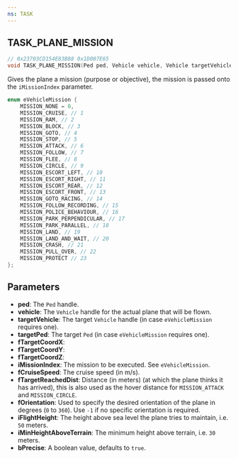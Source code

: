 ```yaml
---
ns: TASK
---
```

## TASK_PLANE_MISSION

```c
// 0x23703CD154E83B88 0x1D007E65
void TASK_PLANE_MISSION(Ped ped, Vehicle vehicle, Vehicle targetVehicle, Ped targetPed, float fTargetCoordX, float fTargetCoordY, float fTargetCoordZ, int iMissionIndex, float fCruiseSpeed, float fTargetReachedDist, float fOrientation, cs_type(float) int iFlightHeight, cs_type(float) int iMinHeightAboveTerrain, cs_split BOOL bPrecise);
```

Gives the plane a mission (purpose or objective), the mission is passed onto the `iMissionIndex` parameter.

```c
enum eVehicleMission {
    MISSION_NONE = 0,
    MISSION_CRUISE, // 1
    MISSION_RAM, // 2
    MISSION_BLOCK, // 3
    MISSION_GOTO, // 4
    MISSION_STOP, // 5
    MISSION_ATTACK, // 6
    MISSION_FOLLOW, // 7
    MISSION_FLEE, // 8
    MISSION_CIRCLE, // 9
    MISSION_ESCORT_LEFT, // 10
    MISSION_ESCORT_RIGHT, // 11
    MISSION_ESCORT_REAR, // 12
    MISSION_ESCORT_FRONT, // 13
    MISSION_GOTO_RACING, // 14
    MISSION_FOLLOW_RECORDING, // 15
    MISSION_POLICE_BEHAVIOUR, // 16
    MISSION_PARK_PERPENDICULAR, // 17
    MISSION_PARK_PARALLEL, // 18
    MISSION_LAND, // 19
    MISSION_LAND_AND_WAIT, // 20
    MISSION_CRASH, // 21
    MISSION_PULL_OVER, // 22
    MISSION_PROTECT // 23
};
```

## Parameters
* **ped**: The `Ped` handle.
* **vehicle**: The `Vehicle` handle for the actual plane that will be flown.
* **targetVehicle**: The target `Vehicle` handle (in case `eVehicleMission` requires one).
* **targetPed**: The target `Ped` (in case `eVehicleMission` requires one).
* **fTargetCoordX**: 
* **fTargetCoordY**: 
* **fTargetCoordZ**: 
* **iMissionIndex**: The mission to be executed. See `eVehicleMission`.
* **fCruiseSpeed**: The cruise speed (in m/s).
* **fTargetReachedDist**: Distance (in meters) (at which the plane thinks it has arrived), this is also used as the hover distance for `MISSION_ATTACK` and `MISSION_CIRCLE`.
* **fOrientation**: Used to specify the desired orientation of the plane in degrees (`0` to `360`). Use `-1` if no specific orientation is required.
* **iFlightHeight**: The height above sea level the plane tries to maintain, i.e. `50` meters.
* **iMinHeightAboveTerrain**: The minimum height above terrain, i.e. `30` meters.
* **bPrecise**: A boolean value, defaults to `true`.

